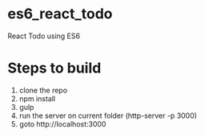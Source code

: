 # es6_react_todo
React Todo using ES6

# Steps to build
1. clone the repo
2. npm install
3. gulp
4. run the server on current folder (http-server -p 3000)
5. goto http://localhost:3000
